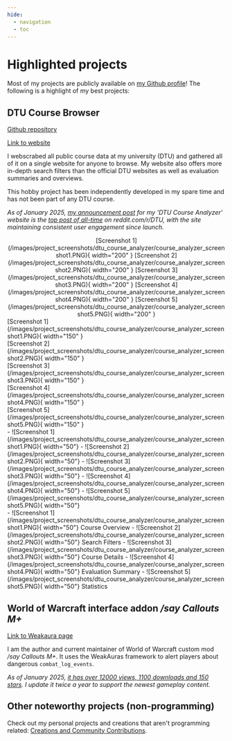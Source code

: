 ```yaml
---
hide:
  - navigation
  - toc
---
```


# Highlighted projects

Most of my projects are publicly available on [my Github profile](https://github.com/JonatanRasmussen)! The following is a highlight of my best projects:

## DTU Course Browser

[Github repository](https://github.com/JonatanRasmussen/dtu-course-browser)

[Link to website](https://dtucourseanalyzer.pythonanywhere.com/)

I webscrabed all public course data at my university (DTU) and gathered all of it on a single website for anyone to browse. My website also offers more in-depth search filters than the official DTU websites as well as evaluation summaries and overviews.

This hobby project has been independently developed in my spare time and has not been part of any DTU course.

*As of January 2025, [my announcement post](https://www.reddit.com/r/DTU/comments/1eb9rgv/im_launching_my_dtu_course_analyzer_website_a/) for my 'DTU Course Analyzer' website is the [top post of all-time](https://www.reddit.com/r/DTU/top/?sort=top&t=all) on reddit.com/r/DTU, with the site maintaining consistent user engagement since launch.*

<div style="text-align: center">
[Screenshot 1](/images/project_screenshots/dtu_course_analyzer/course_analyzer_screenshot1.PNG){ width="200" }
[Screenshot 2](/images/project_screenshots/dtu_course_analyzer/course_analyzer_screenshot2.PNG){ width="200" }
[Screenshot 3](/images/project_screenshots/dtu_course_analyzer/course_analyzer_screenshot3.PNG){ width="200" }
[Screenshot 4](/images/project_screenshots/dtu_course_analyzer/course_analyzer_screenshot4.PNG){ width="200" }
[Screenshot 5](/images/project_screenshots/dtu_course_analyzer/course_analyzer_screenshot5.PNG){ width="200" }
</div>

<div class="grid" markdown>
<div markdown>
[Screenshot 1](/images/project_screenshots/dtu_course_analyzer/course_analyzer_screenshot1.PNG){ width="150" }
</div>
<div markdown>
[Screenshot 2](/images/project_screenshots/dtu_course_analyzer/course_analyzer_screenshot2.PNG){ width="150" }
</div>
<div markdown>
[Screenshot 3](/images/project_screenshots/dtu_course_analyzer/course_analyzer_screenshot3.PNG){ width="150" }
</div>
<div markdown>
[Screenshot 4](/images/project_screenshots/dtu_course_analyzer/course_analyzer_screenshot4.PNG){ width="150" }
</div>
<div markdown>
[Screenshot 5](/images/project_screenshots/dtu_course_analyzer/course_analyzer_screenshot5.PNG){ width="150" }
</div>
</div>

<div class="grid cards" markdown>
- ![Screenshot 1](/images/project_screenshots/dtu_course_analyzer/course_analyzer_screenshot1.PNG){ width="50"}
- ![Screenshot 2](/images/project_screenshots/dtu_course_analyzer/course_analyzer_screenshot2.PNG){ width="50"}
- ![Screenshot 3](/images/project_screenshots/dtu_course_analyzer/course_analyzer_screenshot3.PNG){ width="50"}
- ![Screenshot 4](/images/project_screenshots/dtu_course_analyzer/course_analyzer_screenshot4.PNG){ width="50"}
- ![Screenshot 5](/images/project_screenshots/dtu_course_analyzer/course_analyzer_screenshot5.PNG){ width="50"}
</div>

<div class="grid cards" style="grid-template-columns: repeat(2, 1fr);" markdown>
- ![Screenshot 1](/images/project_screenshots/dtu_course_analyzer/course_analyzer_screenshot1.PNG){ width="50"}
  Course Overview
- ![Screenshot 2](/images/project_screenshots/dtu_course_analyzer/course_analyzer_screenshot2.PNG){ width="50"}
  Search Filters
- ![Screenshot 3](/images/project_screenshots/dtu_course_analyzer/course_analyzer_screenshot3.PNG){ width="50"}
  Course Details
- ![Screenshot 4](/images/project_screenshots/dtu_course_analyzer/course_analyzer_screenshot4.PNG){ width="50"}
  Evaluation Summary
- ![Screenshot 5](/images/project_screenshots/dtu_course_analyzer/course_analyzer_screenshot5.PNG){ width="50"}
  Statistics
</div>

## World of Warcraft interface addon */say Callouts M+*

[Link to Weakaura page](https://wago.io/6CDe7U7t6)

I am the author and current maintainer of World of Warcraft custom mod */say Callouts M+*. It uses the WeakAuras framework to alert players about dangerous `combat_log_events`.

*As of January 2025, [it has over 12000 views, 1100 downloads and 150 stars](https://wago.io/6CDe7U7t6). I update it twice a year to support the newest gameplay content.*


## Other noteworthy projects (non-programming)

Check out my personal projects and creations that aren't programming related: [Creations and Community Contributions](projects_other.md).
